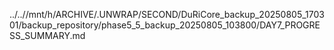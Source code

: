 ../..//mnt/h/ARCHIVE/.UNWRAP/SECOND/DuRiCore_backup_20250805_170301/backup_repository/phase5_5_backup_20250805_103800/DAY7_PROGRESS_SUMMARY.md